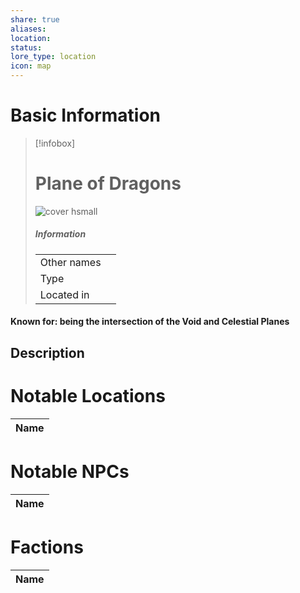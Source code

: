 ```yaml
---
share: true
aliases: 
location: 
status: 
lore_type: location
icon: map
---
```

# Basic Information
> [!infobox]
> # Plane of Dragons
> ![cover hsmall](insertimage.png)
> ##### Information
> |   |  |
> | ---- | ---- |
> | Other names | |
> | Type | 
> | Located in | |
#### Known for: being the intersection of the Void and Celestial Planes
## Description
# Notable Locations
| Name |
| ---- |

# Notable NPCs
| Name |
| ---- |

# Factions
| Name |
| ---- |

